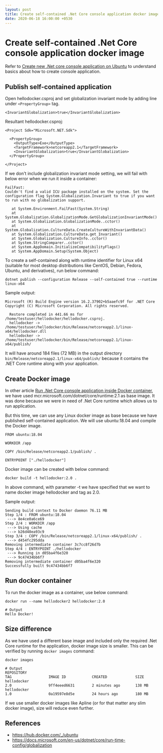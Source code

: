 ```yaml
---
layout: post
title: Create self-contained .Net Core console application docker image
date: 2020-06-18 16:00:00 +0530
---
```


# Create self-contained .Net Core console application docker image

Refer to [Create new .Net core console application on Ubuntu](2020-06-17-create-new-dotnetcore-console-app-on-ubuntu.md) to understand basics about how to create console application.

## Publish self-contained application

Open hellodocker.csproj and set globalization invariant mode by adding line under `<PropertyGroup>` tag.

```
<InvariantGlobalization>true</InvariantGlobalization>
```

Resultant hellodocker.csproj:

```
<Project Sdk="Microsoft.NET.Sdk">

  <PropertyGroup>
    <OutputType>Exe</OutputType>
    <TargetFramework>netcoreapp2.1</TargetFramework>
    <InvariantGlobalization>true</InvariantGlobalization>
  </PropertyGroup>

</Project>

```

If we don't include globalization invariant mode setting, we will fail with below error when we run it inside a container:

```
FailFast:
Couldn't find a valid ICU package installed on the system. Set the configuration flag System.Globalization.Invariant to true if you want to run with no globalization support.

   at System.Environment.FailFast(System.String)
   at System.Globalization.GlobalizationMode.GetGlobalizationInvariantMode()
   at System.Globalization.GlobalizationMode..cctor()
   at System.Globalization.CultureData.CreateCultureWithInvariantData()
   at System.Globalization.CultureData.get_Invariant()
   at System.Globalization.CultureInfo..cctor()
   at System.StringComparer..cctor()
   at System.AppDomain.InitializeCompatibilityFlags()
   at System.AppDomain.Setup(System.Object)

```

To create a self-contained along with runtime identifier for Linux x64 (suitable for most desktop distributions like CentOS, Debian, Fedora, Ubuntu, and derivatives), run below command:

```
dotnet publish --configuration Release --self-contained true --runtime linux-x64
```

Sample output:

```
Microsoft (R) Build Engine version 16.2.37902+b5aaefc9f for .NET Core
Copyright (C) Microsoft Corporation. All rights reserved.

  Restore completed in 441.66 ms for /home/testuser/hellodocker/hellodocker.csproj.
  hellodocker -> /home/testuser/hellodocker/bin/Release/netcoreapp2.1/linux-x64/hellodocker.dll
  hellodocker -> /home/testuser/hellodocker/bin/Release/netcoreapp2.1/linux-x64/publish/
```

It will have around 184 files (72 MB) in the output directory `bin/Release/netcoreapp2.1/linux-x64/publish/` because it contains the .NET Core runtime along with your application.

## Create Docker image

In other article [Run .Net Core console application inside Docker container](2020-06-17-run-dotnetcore-console-app-in-docker.md), we have used mcr.microsoft.com/dotnet/core/runtime:2.1 as base image. It was done because we were in need of .Net Core runtime which allows us to run application.

But this time, we can use any Linux docker image as base because we have published self-contained application. We will use ubuntu:18.04 and compile the Docker image.

```
FROM ubuntu:18.04

WORKDIR /app

COPY /bin/Release/netcoreapp2.1/publish/ .

ENTRYPOINT ["./hellodocker"]
```

Docker image can be created with below command:

```
docker build -t hellodocker:2.0 .
```

In above command, with parameter -t we have specified that we want to name docker image hellodocker and tag as 2.0.

Sample output:
```
Sending build context to Docker daemon 76.11 MB
Step 1/4 : FROM ubuntu:18.04
 ---> 8e4ce0a6ce69
Step 2/4 : WORKDIR /app
 ---> Using cache
 ---> b26d48ea93c9
Step 3/4 : COPY /bin/Release/netcoreapp2.1/linux-x64/publish/ .
 ---> d454fc295dda
Removing intermediate container 3c7cc8f26d7b
Step 4/4 : ENTRYPOINT ./hellodocker
 ---> Running in d05ba4f6e320
 ---> 9c47434bb6f7
Removing intermediate container d05ba4f6e320
Successfully built 9c47434bb6f7
```

## Run docker container

To run the docker image as a container, use below command:

```
docker run --name hellodocker2 hellodocker:2.0

# Output
Hello Docker!
```

## Size difference

As we have used a different base image and included only the required .Net Core runtime for the application, docker image size is smaller. This can be verified by running `docker images` command:

```
docker images

# Output
REPOSITORY                                                                      TAG                 IMAGE ID            CREATED             SIZE
hellodocker                                                                     2.0                 9ff4eeed6631        2 minutes ago       138 MB
hellodocker                                                                     1.0                 0a19597e8d5e        24 hours ago        180 MB
```

If we use smaller docker images like Apline (or for that matter any slim docker image), size will reduce even further.

## References

* <https://hub.docker.com/_/ubuntu>
* <https://docs.microsoft.com/en-us/dotnet/core/run-time-config/globalization>
